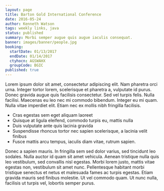 ```yaml
---
layout: page
title: Barton Gold International Conference
date: 2016-05-24
author: Kenneth Watson
tags: weekly links, java
status: published
summary: Morbi semper augue quis augue iaculis consequat.
banner: images/banner/people.jpg
booking:
  startDate: 01/13/2017
  endDate: 01/14/2017
  ctyhocn: AGSWAHX
  groupCode: BGIC
published: true
---
```

Lorem ipsum dolor sit amet, consectetur adipiscing elit. Nam pharetra orci urna. Integer tortor lorem, scelerisque et pharetra a, vulputate id purus. Donec gravida augue quis facilisis consectetur. Sed vel turpis felis. Nulla facilisi. Maecenas eu leo nec mi commodo bibendum. Integer eu mi quam. Nulla vitae imperdiet elit. Etiam nec ex mollis nibh fringilla facilisis.

* Cras egestas sem eget aliquam laoreet
* Quisque at ligula eleifend, commodo turpis eu, mattis nulla
* Duis vulputate ante quis lacinia gravida
* Suspendisse rhoncus tortor nec sapien scelerisque, a lacinia velit finibus
* Fusce mattis arcu tempus, iaculis diam vitae, rutrum sapien.

Donec a sapien mauris. In fringilla sem sed dolor varius, sed tincidunt leo sodales. Nulla auctor id quam sit amet vehicula. Aenean tristique nulla quis leo vestibulum, sed convallis nisl egestas. Morbi lorem justo, mattis vitae egestas non, vestibulum sit amet nunc. Pellentesque habitant morbi tristique senectus et netus et malesuada fames ac turpis egestas. Etiam gravida mauris sed finibus molestie. Ut vel commodo quam. Ut nunc nulla, facilisis ut turpis vel, lobortis semper purus.
